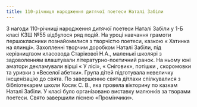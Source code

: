 ```yaml
---
title: 110-річниця народження дитячої поетеси Наталі Забіли
---
```


З нагоди 110-річниці народження дитячої поетеси Наталі Забіли у 1-Б класі КЗШ №55 відбулося ряд подій. На уроці навчання грамоти першокласники познайомилися з творчістю поетеси, казкою « Хатинка на ялинці». Захопленні творчим доробком Наталі Забіли, під керівництвом класовода Старікової Н.А., маленькі школярі з задоволенням влаштували літературно-поетичний ранок. На ньому юні аматори декламували вірші « У лісі», « Сніговик», потішки , скоромовки та уривки з «Веселої абетки». Група дітей підготувала невеличку інсценізацію до свята. По завершенню свята дітлахи спілкувалися з бібліотекарем школи Косяк С. В., яка провела вікторину по казкам Наталі Забіли. У класі було організовано виставку малюнків за творами поетеси. Свято завершили піснею «Промінчики».

<slideshow id="72157649363084873"></slideshow>
